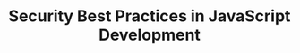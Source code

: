---
id: security-best-practices-in-javascript-development
title: Security Best Practices in JavaScript Development
sidebar_label: Security Best Practices
sidebar_position: 4
---